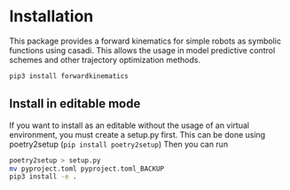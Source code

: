 # Installation

This package provides a forward kinematics for simple robots as symbolic functions using
casadi. This allows the usage in model predictive control schemes and other trajectory
optimization methods.

```bash
pip3 install forwardkinematics
```

## Install in editable mode

If you want to install as an editable without the usage of an virtual environment, you
must create a setup.py first.
This can be done using poetry2setup (`pip install poetry2setup`)
Then you can run 
```bash
poetry2setup > setup.py
mv pyproject.toml pyproject.toml_BACKUP
pip3 install -e .
```
